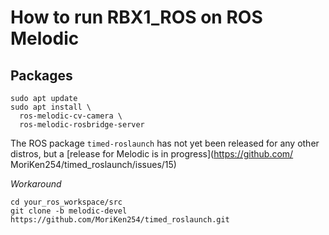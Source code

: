 # How to run RBX1_ROS on ROS Melodic

## Packages

```
sudo apt update
sudo apt install \
  ros-melodic-cv-camera \
  ros-melodic-rosbridge-server
```
The ROS package `timed-roslaunch` has not yet been released for any other distros, but a [release for Melodic is in progress](https://github.com/
MoriKen254/timed_roslaunch/issues/15)  

_Workaround_  
```
cd your_ros_workspace/src
git clone -b melodic-devel https://github.com/MoriKen254/timed_roslaunch.git
```
